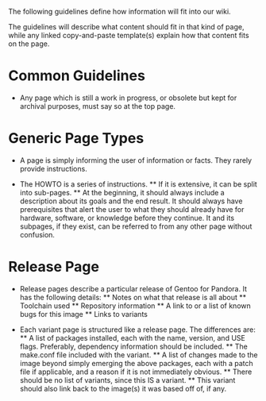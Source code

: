 The following guidelines define how information will fit into our wiki.

The guidelines will describe what content should fit in that kind of page, while any linked copy-and-paste template(s) explain how that content fits on the page.

Common Guidelines
=================
* Any page which is still a work in progress, or obsolete but kept for archival purposes, must say so at the top page.

Generic Page Types
==================
* A page is simply informing the user of information or facts. They rarely provide instructions.

* The HOWTO is a series of instructions.
** If it is extensive, it can be split into sub-pages.
** At the beginning, it should always include a description about its goals and the end result. It should always have prerequisites that alert the user to what they should already have for hardware, software, or knowledge before they continue. It and its subpages, if they exist, can be referred to from any other page without confusion.

Release Page
============
* Release pages describe a particular release of Gentoo for Pandora. It has the following details:
** Notes on what that release is all about
** Toolchain used
** Repository information
** A link to or a list of known bugs for this image
** Links to variants

* Each variant page is structured like a release page. The differences are:
** A list of packages installed, each with the name, version, and USE flags. Preferably, dependency information should be included.
** The make.conf file included with the variant.
** A list of changes made to the image beyond simply emerging the above packages, each with a patch file if applicable, and a reason if it is not immediately obvious.
** There should be no list of variants, since this IS a variant.
** This variant should also link back to the image(s) it was based off of, if any.